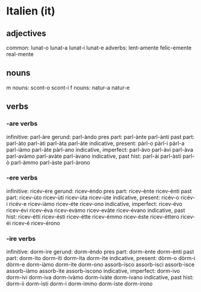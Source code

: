 # Italien (it)

## adjectives
common: lunat-o lunat-a lunat-i lunat-e
adverbs: lent-amente felic-emente real-mente 

## nouns
m nouns: scont-o scont-i
f nouns: natur-a natur-e

## verbs
### -are verbs
infinitive: parl-àre
gerund:     parl-àndo
pres part:  parl-ànte parl-ànti
past part:  parl-àto parl-àti parl-àta parl-àte
indicative, present:   pàrl-o pàrl-i pàrl-a parl-iàmo parl-àte pàrl-ano
indicative, imperfect: parl-àvo parl-àvi parl-àva parl-avàmo parl-avàte parl-àvano
indicative, past hist: parl-ài parl-àsti parl-ò parl-àmmo parl-àste parl-àrono

### -ere verbs
infinitive: ricév-ére
gerund:     ricev-èndo
pres part:  ricev-ènte ricev-ènti
past part:  ricev-ùto ricev-ùti ricev-ùta ricev-ùte
indicative, present:   ricév-o ricév-i ricév-e ricev-iàmo ricev-éte ricev-ono
indicative, imperfect: ricev-évo ricev-évi ricev-éva ricev-evàmo ricev-evàte ricev-évano
indicative, past hist: ricev-étti ricev-ésti ricev-étte ricev-émmo ricev-éste ricev-éttero
                       ricev-éi ricev-é ricev-érono

### -ire verbs
infinitive: dorm-ìre
gerund:     dorm-èndo
pres part:  dorm-ènte dorm-ènti
past part:  dorm-ìto dorm-ìti dorm-ìta dorm-ìte
indicative, present:   dòrm-o dòrm-i dòrm-e dorm-iàmo dorm-ìte dorm-ono
                       assorb-ìsco assorb-ìsci assorb-ìsce assorb-iàmo assorb-ìte assorb-ìscono
indicative, imperfect: dorm-ìvo dorm-ìvi dorm-ìva dorm-ivàmo dorm-ivàte dorm-ìvano
indicative, past hist: dorm-ìi dorm-ìsti dorm-ì dorm-ìmmo dorm-ìste dorm-ìrono
